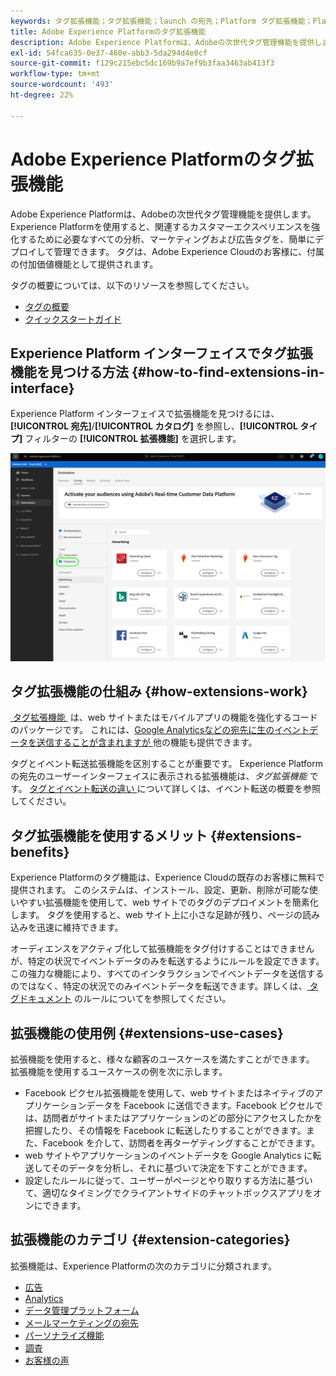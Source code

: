 ```yaml
---
keywords: タグ拡張機能；タグ拡張機能；launch の宛先；Platform タグ拡張機能；Platform タグ拡張機能；Platform Launch の宛先
title: Adobe Experience Platformのタグ拡張機能
description: Adobe Experience Platformは、Adobeの次世代タグ管理機能を提供します。 Experience Platformを使用すると、関連するカスタマーエクスペリエンスを強化するために必要なすべての分析、マーケティングおよび広告タグを、簡単にデプロイして管理できます。
exl-id: 54fca635-0e37-460e-abb3-5da294d4e0cf
source-git-commit: f129c215ebc5dc169b9a7ef9b3faa3463ab413f3
workflow-type: tm+mt
source-wordcount: '493'
ht-degree: 22%

---
```


# Adobe Experience Platformのタグ拡張機能

Adobe Experience Platformは、Adobeの次世代タグ管理機能を提供します。 Experience Platformを使用すると、関連するカスタマーエクスペリエンスを強化するために必要なすべての分析、マーケティングおよび広告タグを、簡単にデプロイして管理できます。 タグは、Adobe Experience Cloudのお客様に、付属の付加価値機能として提供されます。

タグの概要については、以下のリソースを参照してください。

- [タグの概要](../../../tags/home.md)
- [クイックスタートガイド](../../../tags/quick-start/quick-start.md)

## Experience Platform インターフェイスでタグ拡張機能を見つける方法 {#how-to-find-extensions-in-interface}

Experience Platform インターフェイスで拡張機能を見つけるには、**[!UICONTROL 宛先]**/**[!UICONTROL カタログ]** を参照し、**[!UICONTROL タイプ]** フィルターの **[!UICONTROL 拡張機能]** を選択します。

![インターフェイスの「拡張機能」フィルター](../../assets/catalog/launch-extensions/filter.png)

## タグ拡張機能の仕組み {#how-extensions-work}

[&#x200B; タグ拡張機能 &#x200B;](../../../tags/home.md#extensions) は、web サイトまたはモバイルアプリの機能を強化するコードのパッケージです。 これには、[Google Analyticsなどの宛先に生のイベントデータを送信することが含まれますが &#x200B;](/help/destinations/catalog/analytics/google-universal-analytics.md) 他の機能も提供できます。

タグとイベント転送拡張機能を区別することが重要です。 Experience Platformの宛先のユーザーインターフェイスに表示される拡張機能は、*タグ拡張機能* です。 [&#x200B; タグとイベント転送の違い &#x200B;](/help/tags/ui/event-forwarding/overview.md#differences-between-event-forwarding-and-tags) について詳しくは、イベント転送の概要を参照してください。



<!--

Extensions forward raw event data to several types of destinations. Think of extensions as an **Event Forwarding** type of destination. This is a simpler type of integration with destination platforms, which only forwards raw event data. Examples of those are the [Gainsight personalization extension](../personalization/gainsight.md) or the [Confirmit Voice of the Customer extension](../voice/confirmit-digital-feedback.md).

**Profile/Segment Export** destinations in Adobe Experience Platform capture event data, combine it with other data sources, apply segmentation, and export audiences and qualified profiles to destinations. Examples of those are the [Amazon S3 cloud storage destination](../cloud-storage/amazon-s3.md) or the [Google Display & Video 360 advertising destination](../advertising/google-dv360.md).

![Tag extensions compared to other destinations](../../assets/common/launch-and-other-destinations.png)

-->

## タグ拡張機能を使用するメリット {#extensions-benefits}

Experience Platformのタグ機能は、Experience Cloudの既存のお客様に無料で提供されます。 このシステムは、インストール、設定、更新、削除が可能な使いやすい拡張機能を使用して、web サイトでのタグのデプロイメントを簡素化します。 タグを使用すると、web サイト上に小さな足跡が残り、ページの読み込みを迅速に維持できます。

オーディエンスをアクティブ化して拡張機能をタグ付けすることはできませんが、特定の状況でイベントデータのみを転送するようにルールを設定できます。 この強力な機能により、すべてのインタラクションでイベントデータを送信するのではなく、特定の状況でのみイベントデータを転送できます。詳しくは、[&#x200B; タグドキュメント &#x200B;](../../../tags/ui/managing-resources/rules.md) のルールについてを参照してください。

## 拡張機能の使用例 {#extensions-use-cases}

拡張機能を使用すると、様々な顧客のユースケースを満たすことができます。 拡張機能を使用するユースケースの例を次に示します。

- Facebook ピクセル拡張機能を使用して、web サイトまたはネイティブのアプリケーションデータを Facebook に送信できます。Facebook ピクセルでは、訪問者がサイトまたはアプリケーションのどの部分にアクセスしたかを把握したり、その情報を Facebook に転送したりすることができます。また、Facebook を介して、訪問者を再ターゲティングすることができます。
- web サイトやアプリケーションのイベントデータを Google Analytics に転送してそのデータを分析し、それに基づいて決定を下すことができます。
- 設定したルールに従って、ユーザーがページとやり取りする方法に基づいて、適切なタイミングでクライアントサイドのチャットボックスアプリをオンにできます。

## 拡張機能のカテゴリ {#extension-categories}

拡張機能は、Experience Platformの次のカテゴリに分類されます。

- [広告](../advertising/overview.md)
- [Analytics](../analytics/overview.md)
- [データ管理プラットフォーム](../data-management/overview.md)
- [メールマーケティングの宛先](../email-marketing/overview.md)
- [パーソナライズ機能](../personalization/overview.md)
- [調査](../survey/overview.md)
- [お客様の声](../voice/overview.md)
